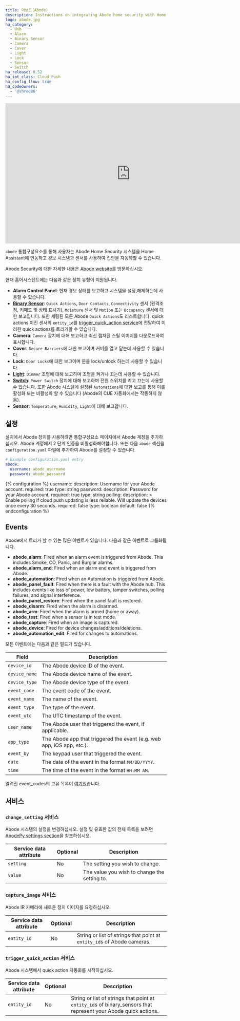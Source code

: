 ```yaml
---
title: 아보드(Abode)
description: Instructions on integrating Abode home security with Home Assistant.
logo: abode.jpg
ha_category:
  - Hub
  - Alarm
  - Binary Sensor
  - Camera
  - Cover
  - Light
  - Lock
  - Sensor
  - Switch
ha_release: 0.52
ha_iot_class: Cloud Push
ha_config_flow: true
ha_codeowners:
  - '@shred86'
---
```


<div class='videoWrapper'>
<iframe width="776" height="437" src="https://www.youtube.com/embed/S5NcbONhyBI" frameborder="0" allow="accelerometer; autoplay; encrypted-media; gyroscope; picture-in-picture" allowfullscreen></iframe>
</div>

`abode` 통합구성요소를 통해 사용자는 Abode Home Security 시스템을 Home Assistant에 연동하고 경보 시스템과 센서를 사용하여 집안을 자동화할 수 있습니다.

Abode Security에 대한 자세한 내용은 [Abode website](https://goabode.com/)를 방문하십시오.

현재 홈어시스턴트에는 다음과 같은 장치 유형이 지원됩니다.

- **Alarm Control Panel**: 현재 경보 상태를 보고하고 시스템을 설정,해제하는데 사용할 수 있습니다.
- [**Binary Sensor**](/integrations/abode/#binary-sensor): `Quick Actions`, `Door Contacts`, `Connectivity` 센서 (원격조정, 키패드 및 상태 표시기), `Moisture` 센서 및 `Motion` 또는 `Occupancy` 센서에 대한 보고입니다. 또한 세팅된 모든 Abode `Quick Actions`도 리스트합니다. quick actions 이진 센서의 `entity_id`를 [trigger_quick_action service](/integrations/abode/#trigger_quick_action)에 전달하여 이러한 quick actions를 트리거할 수 있습니다.
- **Camera**: `Camera` 장치에 대해 보고하고 최신 캡처된 스틸 이미지를 다운로드하여 표시합니다.
- **Cover**: `Secure Barriers`에 대한 보고이며 커버를 열고 닫는데 사용할 수 있습니다.
- **Lock**: `Door Locks`에 대한 보고이며 문을 lock/unlock 하는데 사용할 수 있습니다.
- [**Light**](/integrations/abode/#light): `Dimmer` 조명에 대해 보고하며 조명을 켜거나 끄는데 사용할 수 있습니다.
- [**Switch**](/integrations/abode/#switch): `Power Switch` 장치에 대해 보고하며 전원 스위치를 켜고 끄는데 사용할 수 있습니다. 또한 Abode 시스템에 설정된 `Automations`에 대한 보고를 통해 이를 활성화 또는 비활성화 할 수 있습니다 (Abode의 CUE 자동화에서는 작동하지 않음).
- **Sensor**: `Temperature`, `Humidity`, `Light`에 대해 보고합니다.

## 설정

설치에서 Abode 장치를 사용하려면 통합구성요소 페이지에서 Abode 계정을 추가하십시오. Abode 계정에서 2 단계 인증을 비활성화해야합니다. 또는 다음 `abode` 섹션을 `configuration.yaml` 파일에 추가하여 Abode를 설정할 수 있습니다.

```yaml
# Example configuration.yaml entry
abode:
  username: abode_username
  password: abode_password
```

{% configuration %}
username:
  description: Username for your Abode account.
  required: true
  type: string
password:
  description: Password for your Abode account.
  required: true
  type: string
polling:
  description: >
    Enable polling if cloud push updating is less reliable.
    Will update the devices once every 30 seconds.
  required: false
  type: boolean
  default: false
{% endconfiguration %}

## Events

Abode에서 트리거 할 수 있는 많은 이벤트가 있습니다.
다음과 같은 이벤트로 그룹화됩니다.

- **abode_alarm**: Fired when an alarm event is triggered from Abode. This includes Smoke, CO, Panic, and Burglar alarms.
- **abode_alarm_end**: Fired when an alarm end event is triggered from Abode.
- **abode_automation**: Fired when an Automation is triggered from Abode.
- **abode_panel_fault**: Fired when there is a fault with the Abode hub. This includes events like loss of power, low battery, tamper switches, polling failures, and signal interference.
- **abode_panel_restore**: Fired when the panel fault is restored.
- **abode_disarm**: Fired when the alarm is disarmed.
- **abode_arm**: Fired when the alarm is armed (home or away).
- **abode_test**: Fired when a sensor is in test mode.
- **abode_capture**: Fired when an image is captured.
- **abode_device**: Fired for device changes/additions/deletions.
- **abode_automation_edit**: Fired for changes to automations.

모든 이벤트에는 다음과 같은 필드가 있습니다.

Field | Description
----- | -----------
`device_id` | The Abode device ID of the event.
`device_name` | The Abode device name of the event.
`device_type` | The Abode device type of the event.
`event_code` | The event code of the event.
`event_name` | The name of the event.
`event_type` | The type of the event.
`event_utc` | The UTC timestamp of the event.
`user_name` | The Abode user that triggered the event, if applicable.
`app_type` | The Abode app that triggered the event (e.g. web app, iOS app, etc.).
`event_by` | The keypad user that triggered the event.
`date` | The date of the event in the format `MM/DD/YYYY`.
`time` | The time of the event in the format `HH:MM AM`.

알려진 event_codes의 고유 목록이 [여기](https://github.com/MisterWil/abodepy/files/1262019/timeline_events.txt)있습니다. 

## 서비스

### `change_setting` 서비스

Abode 시스템의 설정을 변경하십시오.
설정 및 유효한 값의 전체 목록을 보려면 [AbodePy settings section](https://github.com/MisterWil/abodepy/blob/master/README.rst#settings)을 참조하십시오. 

| Service data attribute | Optional | Description |
| ---------------------- | -------- | ----------- |
| `setting` | No | The setting you wish to change.
| `value` | No | The value you wish to change the setting to.

### `capture_image` 서비스

Abode IR 카메라에 새로운 정지 이미지를 요청하십시오.

| Service data attribute | Optional | Description |
| ---------------------- | -------- | ----------- |
| `entity_id` | No | String or list of strings that point at `entity_id`s of Abode cameras.

### `trigger_quick_action` 서비스

Abode 시스템에서 quick action 자동화를 시작하십시오.

| Service data attribute | Optional | Description |
| ---------------------- | -------- | ----------- |
| `entity_id` | No | String or list of strings that point at `entity_id`s of binary_sensors that represent your Abode quick actions.
